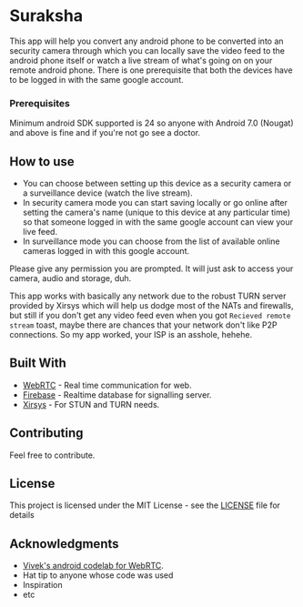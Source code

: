 # Suraksha


This app will help you convert any android phone to be converted into an security camera through which you can locally save the video
feed to the android phone itself or watch a live stream of what's going on on your remote android phone. There is one prerequisite that
both the devices have to be logged in with the same google account.


### Prerequisites

Minimum android SDK supported is 24 so anyone with Android 7.0 (Nougat) and above is fine and if you're not go see a doctor.

## How to use

* You can choose between setting up this device as a security camera or a surveillance device (watch the live stream).
* In security camera mode you can start saving locally or go online after setting the camera's name (unique to this device at any particular time) so that someone logged in with the same google account can view your live feed.
* In surveillance mode you can choose from the list of available online cameras logged in with this google account.

Please give any permission you are prompted. It will just ask to access your camera, audio and storage, duh.

This app works with basically any network due to the robust TURN server provided by Xirsys which will help us dodge most of the NATs and firewalls, but still if you don't get any video feed even when you got `Recieved remote stream` toast, maybe there are chances that your network don't like P2P connections. So my app worked, your ISP is an asshole, hehehe.

## Built With

* [WebRTC](https://webrtc.org/native-code/android/) - Real time communication for web.
* [Firebase](https://firebase.google.com/) - Realtime database for signalling server.
* [Xirsys](https://xirsys.com/) - For STUN and TURN needs.

## Contributing

Feel free to contribute.

## License

This project is licensed under the MIT License - see the [LICENSE](LICENSE) file for details

## Acknowledgments

* [Vivek's android codelab for WebRTC](https://github.com/vivek1794/webrtc-android-codelab).
* Hat tip to anyone whose code was used
* Inspiration
* etc
